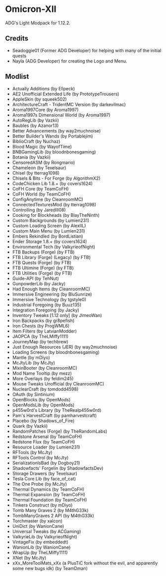 # Omicron-XII
ADG's Light Modpack for 1.12.2.

## Credits
* Seadoggie01 (Former ADG Developer) for helping with many of the initial quests
* Nayla (ADG Developer) for creating the Logo and Menu.

## Modlist
* Actually Additions (by Ellpeck)
* AE2 Unofficial Extended Life (by PrototypeTrousers)
* AppleSkin (by squeek502)
* ArchitectureCraft - TridentMC Version (by darkevilmac)
* Aroma1997Core (by Aroma1997)
* Aroma1997s Dimensional World (by Aroma1997)
* AutoRegLib (by Vazkii)
* Baubles (by Azanor13)
* Better Advancements (by way2muchnoise)
* Better Builder's Wands (by Portablejim)
* BiblioCraft (by Nuchaz)
* Blood Magic (by WayofTime)
* BNBGamingLib (by bloodnbonesgaming)
* Botania (by Vazkii)
* CensoredASM (by Rongmario)
* Chameleon (by Texelsaur)
* Chisel (by tterrag1098)
* Chisels & Bits - For Forge (by AlgorithmX2)
* CodeChicken Lib 1.8.+ (by covers1624)
* CoFH Core (by TeamCoFH)
* CoFH World (by TeamCoFH)
* ConfigAnytime (by CleanroomMC)
* ConnectedTexturesMod (by tterrag1098)
* Controlling (by Jaredlll08)
* Cooking for Blockheads (by BlayTheNinth)
* Custom Backgrounds (by Lumien231)
* Custom Loading Screen (by AlexIIL)
* Custom Main Menu (by Lumien231)
* Embers Rekindled (by BordListian)
* Ender Storage 1.8.+ (by covers1624)
* Environmental Tech (by ValkyrieofNight)
* FTB Backups (Forge) (by FTB)
* FTB Library (Forge) (Legacy) (by FTB)
* FTB Quests (Forge) (by FTB)
* FTB Ultimine (Forge) (by FTB)
* FTB Utilities (Forge) (by FTB)
* Guide-API (by TehNut)
* GunpowderLib (by Jacky)
* Had Enough Items (by CleanroomMC)
* Immersive Engineering (by BluSunrize)
* Immersive Technology (by tgstyle0)
* Industrial Foregoing (by Buuz135)
* Integration Foregoing (by Jacky)
* Inventory Tweaks \[1.12 only\] (by JimeoWan)
* Iron Backpacks (by gr8pefish)
* Iron Chests (by ProgWML6)
* Item Filters (by LatvianModder)
* JAOPCA (by TheLMiffy1111)
* JourneyMap (by techbrew)
* Just Enough Resources (JER) (by way2muchnoise)
* Loading Screens (by bloodnbonesgaming)
* Mantle (by mDiyo)
* McJtyLib (by McJty)
* MixinBooter (by CleanroomMC)
* Mod Name Tooltip (by mezz)
* More Overlays (by feldim245)
* Mouse Tweaks Unofficial (by CleanroomMC)
* NuclearCraft (by tomdodd4598)
* OAuth (by Sintinium)
* OpenBlocks (by OpenMods)
* OpenModsLib (by OpenMods)
* p455w0rd's Library (by TheRealp455w0rd)
* Pam's HarvestCraft (by pamharvestcraft)
* Placebo (by Shadows_of_Fire)
* Quark (by Vazkii)
* RandomPatches (Forge) (by TheRandomLabs)
* Redstone Arsenal (by TeamCoFH)
* Redstone Flux (by TeamCoFH)
* Resource Loader (by Lumien231)
* RFTools (by McJty)
* RFTools Control (by McJty)
* SerializationIsBad (by Dogboy21)
* Shadowfacts' Forgelin (by ShadowfactsDev)
* Storage Drawers (by Texelsaur)
* Tesla Core Lib (by face_of_cat)
* The One Probe (by McJty)
* Thermal Dynamics (by TeamCoFH)
* Thermal Expansion (by TeamCoFH)
* Thermal Foundation (by TeamCoFH)
* Tinkers Construct (by mDiyo)
* Tomb Many Graves 2 (by M4thG33k)
* TombManyGraves 2 API (by M4thG33k)
* Torchmaster (by xalcon)
* UniDict (by WanionCane)
* Universal Tweaks (by ACGaming)
* ValkyrieLib (by ValkyrieofNight)
* VintageFix (by embeddedt)
* WanionLib (by WanionCane)
* WrapUp (by TheLMiffy1111)
* XNet (by McJty)
* xXx_MoreToolMats_xXx (a PlusTiC fork without the evil, and apparently some new bugs idk) (by TeamDman)